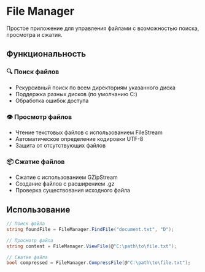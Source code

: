 # File Manager

Простое приложение для управления файлами с возможностью поиска, просмотра и сжатия.

## Функциональность

### 🔍 Поиск файлов
- Рекурсивный поиск по всем директориям указанного диска
- Поддержка разных дисков (по умолчанию C:)
- Обработка ошибок доступа

### 👁️ Просмотр файлов
- Чтение текстовых файлов с использованием FileStream
- Автоматическое определение кодировки UTF-8
- Защита от отсутствующих файлов

### 📦 Сжатие файлов
- Сжатие с использованием GZipStream
- Создание файлов с расширением .gz
- Проверка существования исходного файла

## Использование

```csharp
// Поиск файла
string foundFile = FileManager.FindFile("document.txt", "D");

// Просмотр файла
string content = FileManager.ViewFile(@"C:\path\to\file.txt");

// Сжатие файла
bool compressed = FileManager.CompressFile(@"C:\path\to\file.txt");
```
